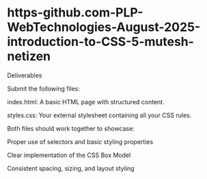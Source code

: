 # https-github.com-PLP-WebTechnologies-August-2025-introduction-to-CSS-5-mutesh-netizen
Deliverables

Submit the following files:

index.html: A basic HTML page with structured content.

styles.css: Your external stylesheet containing all your CSS rules.

Both files should work together to showcase:

Proper use of selectors and basic styling properties

Clear implementation of the CSS Box Model

Consistent spacing, sizing, and layout styling
